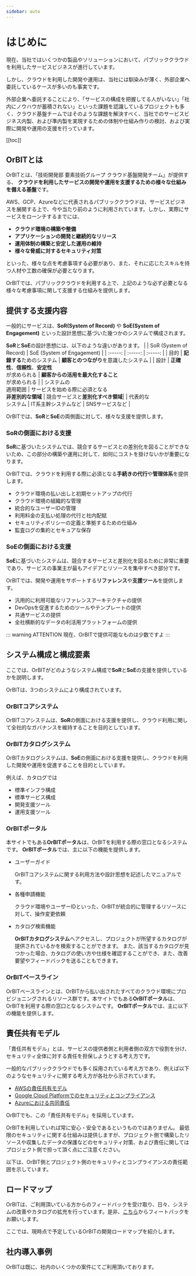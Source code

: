 ```yaml
---
sidebar: auto
---
```


# はじめに
現在、当社ではいくつかの製品やソリューションにおいて、パブリッククラウドを利用したサービスビジネスが進行しています。

しかし、クラウドを利用した開発や運用は、当社には馴染みが薄く、外部企業へ委託しているケースが多いのも事実です。

外部企業へ委託することにより、「サービスの構成を把握してる人がいない」「社内にノウハウが蓄積されない」といった課題を認識しているプロジェクトも多く、クラウド基盤チームではそのような課題を解決すべく、当社でのサービスビジネス内製、および準内製を実現するための体制や仕組み作りの検討、および実際に開発や運用の支援を行っています。

[[toc]]

## OrBITとは
OrBITとは、「技術開発部 要素技術グループ クラウド基盤開発チーム」が提供する、
**クラウドを利用したサービスの開発や運用を支援するための様々な仕組みを備える基盤**です。

AWS、GCP、Azureなどに代表されるパブリッククラウドは、サービスビジネスを展開する上で、今や当たり前のように利用されています。しかし、実際にサービスをローンチするまでには、
- **クラウド環境の構築や整備**
- **アプリケーションの開発と継続的なリリース**
- **運用体制の構築と安定した運用の維持**
- **様々な脅威に対するセキュリティ対策**

といった、様々な点を考慮事項する必要があり、また、それに応じたスキルを持つ人材や工数の確保が必要となります。

OrBITでは、パブリッククラウドを利用する上で、上記のような必ず必要となる様々な考慮事項に関して支援する仕組みを提供します。

## 提供する支援内容
一般的にサービスは、**SoR(System of Record)** や **SoE(System of Engagement)** といった設計思想に基づいた幾つかのシステムで構成されます。

**SoR**と**SoE**の設計思想には、以下のような違いがあります。
| | SoR (System of Record) | SoE (System of Engagement) |
| :-----: | :-----: | :-----: |
| 目的 | **記録する**ためのシステム | **顧客とのつながり**を意識したシステム |
| 設計 | **正確性**、**信頼性**、**安定性**<br>が求められる | **顧客からの活用を最大化すること**<br>が求められる |
| システムの<br>適用範囲 | サービスを始める際に必須となる<br>**非差別的な領域** | 競合サービスと**差別化すべき領域**|
| 代表的な<br>システム | IT系主幹システムなど | SNSサービスなど |

OrBITでは、**SoR**と**SoE**の両側面に対して、様々な支援を提供します。

### SoRの側面における支援
**SoR**に基づいたシステムでは、競合するサービスとの差別化を図ることができないため、この部分の構築や運用に対して、如何にコストを掛けないかが重要になります。

OrBITでは、クラウドを利用する際に必須となる**手続きの代行**や**管理体系**を提供します。

- クラウド環境の払い出しと初期セットアップの代行
- クラウド環境の組織的な管理
- 統合的なユーザーIDの管理
- 利用料金の支払い処理の代行と社内配賦
- セキュリティポリシーの定義と準拠するための仕組み
- 監査ログの集約とセキュアな保存

### SoEの側面における支援
**SoE**に基づいたシステムは、競合するサービスと差別化を図るために非常に重要であり、サービスの事業主が最もアイデアとリソースを集中すべき部分です。

OrBITでは、開発や運用をサポートする**リファレンス**や**支援ツール**を提供します。

- 汎用的に利用可能なリファレンスアーキテクチャの提供
- DevOpsを促進するためのツールやテンプレートの提供
- 共通サービスの提供
- 全社横断的なデータの利活用プラットフォームの提供

::: warning ATTENTION
現在、OrBITで提供可能なものは少数ですよ
:::

## システム構成と構成要素
ここでは、OrBITがどのようなシステム構成で**SoR**と**SoE**の支援を提供しているかを説明します。

OrBITは、3つのシステムにより構成されています。

<CaptionedImage src="system_structure.png" caption="システム構成"/>

### OrBITコアシステム
OrBITコアシステムは、**SoR**の側面における支援を提供し、クラウド利用に関して全社的なガバナンスを維持することを目的としています。

### OrBITカタログシステム
OrBITカタログシステムは、**SoE**の側面における支援を提供し、クラウドを利用した開発や運用を促進することを目的としています。

例えば、カタログでは
- 標準インフラ構成
- 標準サービス構成
- 開発支援ツール
- 運用支援ツール

### OrBITポータル
本サイトでもある**OrBITポータル**は、OrBITを利用する際の窓口となるシステムです。
**OrBITポータル**では、主に以下の機能を提供します。

- ユーザーガイド

    OrBITコアシステムに関する利用方法や設計思想を記述したマニュアルです。

- 各種申請機能

    クラウド環境やユーザーIDといった、OrBITが統合的に管理するリソースに対して、操作変更依頼

- カタログ検索機能

    **OrBITカタログシステム**へアクセスし、プロジェクトが所望するカタログが提供されているかを検索することができます。
    また、該当するカタログが見つかった場合、カタログの使い方や仕様を確認することができ、また、改善要望やフィードバックを送ることもできます。

### OrBITベースライン
OrBITベースラインとは、OrBITから払い出されたすべてのクラウド環境にプロビジョニングされるリソース群です。本サイトでもある**OrBITポータル**は、OrBITを利用する際の窓口となるシステムです。
**OrBITポータル**では、主に以下の機能を提供します。

## 責任共有モデル
「責任共有モデル」とは、サービスの提供者側と利用者側の双方で役割を分け、セキュリティ全体に対する責任を担保しようとする考え方です。

一般的なパブリッククラウドでも多く採用されている考え方であり、例えば以下のようなセキュリティに関する考え方が各社から示されています。
- [AWSの責任共有モデル](https://aws.amazon.com/jp/compliance/shared-responsibility-model/)
- [Google Cloud Platformでのセキュリティとコンプライアンス](https://cloud.google.com/security/overview?hl=ja)
- [Azureにおける共同責任](https://docs.microsoft.com/ja-jp/azure/security/fundamentals/shared-responsibility)

OrBITでも、この「責任共有モデル」を採用しています。

OrBITを利用していれば常に安心・安全であるというものではありません。
最低限のセキュリティに関する仕組みは提供しますが、プロジェクト側で構築したリソースや収集したデータの保護などのセキュリティ対策、および責任に関してはプロジェクト側で担って頂く点にご注意ください。

以下は、OrBIT側とプロジェクト側のセキュリティとコンプライアンスの責任範囲を示しています。
<CaptionedImage src="shared_responsibility.png" caption="責任共有モデル"/>

## ロードマップ
OrBITは、ご利用頂いている方からのフィードバックを受け取り、日々、システムの改善やカタログの拡充を行っています。是非、[こちら](/catalog/feedback)からフィートバックをお願いします。

ここでは、現時点で予定しているOrBITの開発ロードマップを紹介します。

<CaptionedImage src="roadmap.png" caption="ロードマップ"/>

## 社内導入事例
OrBITは既に、社内のいくつかの案件にてご利用頂いております。

<ImageContainer v-bind:imgs="['/img/teamnote.png']"/>

<Footer />